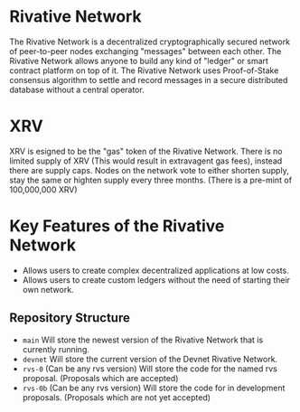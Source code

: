 # Rivative Network
The Rivative Network is a decentralized cryptographically secured network of peer-to-peer nodes exchanging "messages" between each other. The Rivative Network allows anyone to build any kind of "ledger" or smart contract platform on top of it. The Rivative Network uses Proof-of-Stake consensus algorithm to settle and record messages in a secure distributed database without a central operator.

# XRV
XRV is esigned to be the "gas" token of the Rivative Network. There is no limited supply of XRV (This would result in extravagent gas fees), instead there are supply caps. Nodes on the network vote to either shorten supply, stay the same or highten supply every three months. (There is a pre-mint of 100,000,000 XRV)

# Key Features of the Rivative Network
- Allows users to create complex decentralized applications at low costs.
- Allows users to create custom ledgers without the need of starting their own network.

## Repository Structure
- `main` Will store the newest version of the Rivative Network that is currently running.
- `devnet` Will store the current version of the Devnet Rivative Network.
- `rvs-0` (Can be any rvs version) Will store the code for the named rvs proposal. (Proposals which are accepted)
- `rvs-0b` (Can be any rvs version) Will store the code for in development proposals. (Proposals which are not yet accepted)

